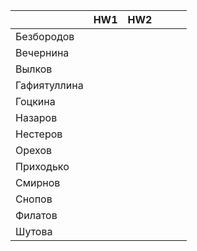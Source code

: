 |              	| HW1 	| HW2 	|   	|   	|   	|
|--------------	|-----	|-----	|---	|---	|---	|
| Безбородов   	|     	|     	|   	|   	|   	|
| Вечернина    	|     	|     	|   	|   	|   	|
| Вылков       	|     	|     	|   	|   	|   	|
| Гафиятуллина 	|     	|     	|   	|   	|   	|
| Гоцкина      	|     	|     	|   	|   	|   	|
| Назаров      	|     	|     	|   	|   	|   	|
| Нестеров     	|     	|     	|   	|   	|   	|
| Орехов       	|     	|     	|   	|   	|   	|
| Приходько    	|     	|     	|   	|   	|   	|
| Смирнов      	|     	|     	|   	|   	|   	|
| Снопов       	|     	|     	|   	|   	|   	|
| Филатов      	|     	|     	|   	|   	|   	|
| Шутова       	|     	|     	|   	|   	|   	|